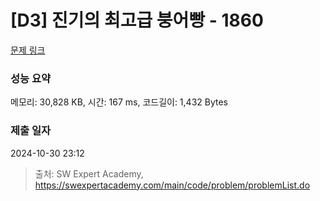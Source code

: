 # [D3] 진기의 최고급 붕어빵 - 1860 

[문제 링크](https://swexpertacademy.com/main/code/problem/problemDetail.do?contestProbId=AV5LsaaqDzYDFAXc) 

### 성능 요약

메모리: 30,828 KB, 시간: 167 ms, 코드길이: 1,432 Bytes

### 제출 일자

2024-10-30 23:12



> 출처: SW Expert Academy, https://swexpertacademy.com/main/code/problem/problemList.do